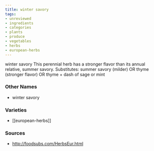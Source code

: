 ```yaml
---
title: winter savory
tags:
- unreviewed
- ingredients
- categories
- plants
- produce
- vegetables
- herbs
- european-herbs
---
```

winter savory This perennial herb has a stronger flavor than its annual relative, summer savory. Substitutes: summer savory (milder) OR thyme (stronger flavor) OR thyme + dash of sage or mint

### Other Names

* winter savory

### Varieties

* [[european-herbs]]

### Sources
* http://foodsubs.com/HerbsEur.html
